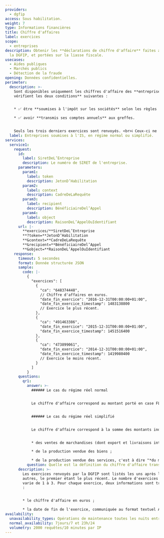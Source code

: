 ```yaml
---
providers:
  - dgfip
access: Sous habilitation.
weight: 7
type: Informations financières
title: Chiffre d'affaires
label: exercices
scope:
  - entreprises
description: Obtenir les **déclarations de chiffre d'affaire** faites auprès de
  la DGFIP, et portées sur la liasse fiscale.
usecases:
  - Aides publiques
  - Marchés publics
  - Détection de la fraude
opening: Données confidentielles.
perimeter:
  description: >-
    Sont disponibles uniquement les chiffres d'affaire des **entreprises qui
    vérifient les deux conditions** suivantes :


    * ✅ être **soumises à l'impôt sur les sociétés** selon les règles des régimes d'imposition réels, normal ou simplifié ;

    * ✅ avoir **transmis ses comptes annuels** aux greffes.


    Seuls les trois derniers exercices sont renvoyés. <br>ℹ️ Ceux-ci ne sont pas forcément les exercices des trois dernières années car il peut y avoir plusieurs exercices dans une même année.
  label: Entreprises soumises à l'IS, en régime normal ou simplifié.
services:
  service1:
    request:
      id:
        label: SiretDeL’Entreprise
        description: Le numéro de SIRET de l'entreprise.
      parameters:
        param1:
          label: token
          description: JetonD’Habilitation
        param2:
          label: context
          description: CadreDeLaRequête
        param3:
          label: recipient
          description: BénéficiaireDel’Appel
        param4:
          label: object
          description: RaisonDeL’AppelOuIdentifiant
      url: |-
        **exercices/**SiretDeL’Entreprise
        **?token=**JetonD’Habilitation
        **&context=**CadreDeLaRequête
        **&recipient=**BénéficiaireDel’Appel
        **&object=**RaisonDeL’AppelOuIdentifiant
    response:
      timeout: 5 secondes
      format: Donnée structurée JSON
      sample:
        code: |-
          {
            "exercices": [
              {
                "ca": "648374448",
                // Chiffre d'affaires en euros.
                "date_fin_exercice": "2016-12-31T00:00:00+01:00",
                "date_fin_exercice_timestamp": 1483138800
                // Exercice le plus récent.
              },
              {
                "ca": "491463386",
                "date_fin_exercice": "2015-12-31T00:00:00+01:00",
                "date_fin_exercice_timestamp": 1451516400
              },
              {
                "ca": "473899061",
                "date_fin_exercice": "2014-12-31T00:00:00+01:00",
                "date_fin_exercice_timestamp": 1419980400
                // Exercice le moins récent.
              }
            ]
          }
      questions:
        qr1:
          answer: >-
            ###### Le cas du régime réel normal


            Le chiffre d'affaire correspond au montant porté en case FL du [formulaire 2052 - compte de résultat de l'exercice](https://www.impots.gouv.fr/portail/files/formulaires/2052-sd/2018/2052-sd_2117.pdf), c'est-à-dire, le total des chiffres d'affaire nets de France et d'exportations et livraisons intracommunautaires.


            ###### Le cas du régime réel simplifié


            Le chiffre d'affaire correspond à la somme des montants indiqués dans les cases 210, 214 et 218 du [formulaire 2033B - compte de résultat simplifié de l'exercice](https://www.impots.gouv.fr/portail/files/formulaires/2033-sd/2018/2033-sd_2094.pdf) ; c'est à dire le total :


            * des ventes de marchandises (dont export et livraisons intracommunautaires) ;

            * de la production vendue des biens ;

            * de la production vendue des services, c'est à dire "*du montant des travaux, études et prestations de services exécutés, comprenant le cas échéant les produits des activités annexes (services exploités dans l'intérêt du personnel, commissions et courtages, locations diverses, mises à disposition de personnel facturées, ports et frais accessoires facturés, boni sur remises d'emballages consignés)."* <br>[Source : impôts.gouv](https://www.impots.gouv.fr/portail/files/formulaires/2033-sd/2019/2033-sd_2570.pdf)
          question: Quelle est la définition du chiffre d'affaire transmis ?
      description: >-
        Les exercices renvoyés par la DGFIP sont listés les uns après les
        autres, le premier étant le plus récent. Le nombre d'exercices renvoyés
        varie de 1 à 3. Pour chaque exercice, deux informations sont transmises
        :


        * le chiffre d'affaire en euros ;

        * la date de fin de l'exercice, communiquée au format textuel AAAA-MM-JJ et au format timestamp UNIX.
availability:
  unavailability_types: Opérations de maintenance toutes les nuits entre 1h et 2h.
  normal_availability: 7jours/7 et 23h/24
  volumetry: 2000 requêtes/10 minutes par IP
---
```

